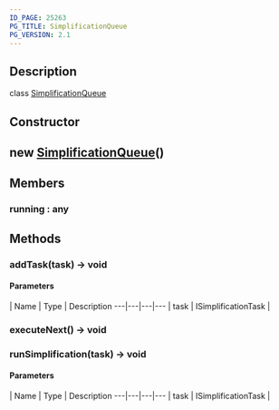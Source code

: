 ```yaml
---
ID_PAGE: 25263
PG_TITLE: SimplificationQueue
PG_VERSION: 2.1
---
```

## Description

class [SimplificationQueue](/classes/2.4/SimplificationQueue)



## Constructor

## new [SimplificationQueue](/classes/2.4/SimplificationQueue)()


## Members

### running : any



## Methods

### addTask(task) &rarr; void



#### Parameters
 | Name | Type | Description
---|---|---|---
 | task | ISimplificationTask |    

### executeNext() &rarr; void


### runSimplification(task) &rarr; void



#### Parameters
 | Name | Type | Description
---|---|---|---
 | task | ISimplificationTask |    

